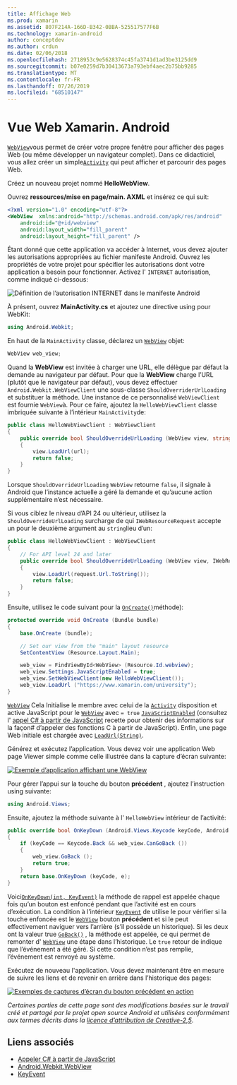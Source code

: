 ```yaml
---
title: Affichage Web
ms.prod: xamarin
ms.assetid: 807F214A-166D-B342-0BBA-525517577F6B
ms.technology: xamarin-android
author: conceptdev
ms.author: crdun
ms.date: 02/06/2018
ms.openlocfilehash: 2718953c9e5628374c45fa3741d1ad3be3125dd9
ms.sourcegitcommit: b07e0259d7b30413673a793ebf4aec2b75bb9285
ms.translationtype: MT
ms.contentlocale: fr-FR
ms.lasthandoff: 07/26/2019
ms.locfileid: "68510147"
---
```

# <a name="xamarinandroid-web-view"></a>Vue Web Xamarin. Android

[`WebView`](xref:Android.Webkit.WebView)vous permet de créer votre propre fenêtre pour afficher des pages Web (ou même développer un navigateur complet). Dans ce didacticiel, vous allez créer un simple[`Activity`](xref:Android.App.Activity)
qui peut afficher et parcourir des pages Web.

Créez un nouveau projet nommé **HelloWebView**.

Ouvrez **ressources/mise en page/main. AXML** et insérez ce qui suit:

```xml
<?xml version="1.0" encoding="utf-8"?>
<WebView  xmlns:android="http://schemas.android.com/apk/res/android"
    android:id="@+id/webview"
    android:layout_width="fill_parent"
    android:layout_height="fill_parent" />
```

Étant donné que cette application va accéder à Internet, vous devez ajouter les autorisations appropriées au fichier manifeste Android. Ouvrez les propriétés de votre projet pour spécifier les autorisations dont votre application a besoin pour fonctionner. Activez l' `INTERNET` autorisation, comme indiqué ci-dessous:

![Définition de l’autorisation INTERNET dans le manifeste Android](web-view-images/01-set-internet-permissions.png)

À présent, ouvrez **MainActivity.cs** et ajoutez une directive using pour WebKit:

```csharp
using Android.Webkit;
```

En haut de la `MainActivity` classe, déclarez un [`WebView`](xref:Android.Webkit.WebView) objet:

```csharp
WebView web_view;
```

Quand la **WebView** est invitée à charger une URL, elle délègue par défaut la demande au navigateur par défaut. Pour que la **WebView** charge l’URL (plutôt que le navigateur par défaut), vous devez effectuer `Android.Webkit.WebViewClient` une sous-classe `ShouldOverriderUrlLoading` et substituer la méthode. Une instance de ce personnalisé `WebViewClient` est fournie `WebView`à. Pour ce faire, ajoutez la `HelloWebViewClient` classe imbriquée suivante à l’intérieur `MainActivity`de:

```csharp
public class HelloWebViewClient : WebViewClient
{
    public override bool ShouldOverrideUrlLoading (WebView view, string url)
    {
        view.LoadUrl(url);
        return false;
    }
}
```

Lorsque `ShouldOverrideUrlLoading` `WebView` retourne `false`, il signale à Android que l’instance actuelle a géré la demande et qu’aucune action supplémentaire n’est nécessaire. 

Si vous ciblez le niveau d’API 24 ou ultérieur, utilisez la `ShouldOverrideUrlLoading` surcharge de qui `IWebResourceRequest` accepte un pour le deuxième argument au `string`lieu d’un:

```csharp
public class HelloWebViewClient : WebViewClient
{
    // For API level 24 and later
    public override bool ShouldOverrideUrlLoading (WebView view, IWebResourceRequest request)
    {
        view.LoadUrl(request.Url.ToString());
        return false;
    }
}
```

Ensuite, utilisez le code suivant pour la [`OnCreate()`](xref:Android.App.Activity.OnCreate*)méthode):

```csharp
protected override void OnCreate (Bundle bundle)
{
    base.OnCreate (bundle);

    // Set our view from the "main" layout resource
    SetContentView (Resource.Layout.Main);

    web_view = FindViewById<WebView> (Resource.Id.webview);
    web_view.Settings.JavaScriptEnabled = true;
    web_view.SetWebViewClient(new HelloWebViewClient());
    web_view.LoadUrl ("https://www.xamarin.com/university");
}
```

[`WebView`](xref:Android.Webkit.WebView) Cela Initialise le membre avec celui de la [`Activity`](xref:Android.App.Activity) disposition et active JavaScript pour le [`WebView`](xref:Android.Webkit.WebView) avec `= true` [`JavaScriptEnabled`](xref:Android.Webkit.WebSettings.JavaScriptEnabled) 
 (consultez l' [appel C\# à partir de JavaScript](https://github.com/xamarin/recipes/tree/master/Recipes/android/controls/webview/call_csharp_from_javascript) recette pour obtenir des informations sur la façon\# d’appeler des fonctions C à partir de JavaScript). Enfin, une page Web initiale est chargée avec [`LoadUrl(String)`](xref:Android.Webkit.WebView).

Générez et exécutez l’application. Vous devez voir une application Web page Viewer simple comme celle illustrée dans la capture d’écran suivante:

[![Exemple d’application affichant une WebView](web-view-images/02-simple-webview-app-sml.png)](web-view-images/02-simple-webview-app.png#lightbox)

Pour gérer l’appui sur la touche du bouton **précédent** , ajoutez l’instruction using suivante:

```csharp
using Android.Views;
```

Ensuite, ajoutez la méthode suivante à l' `HelloWebView` intérieur de l’activité:

```csharp
public override bool OnKeyDown (Android.Views.Keycode keyCode, Android.Views.KeyEvent e)
{
    if (keyCode == Keycode.Back && web_view.CanGoBack ())
    {
        web_view.GoBack ();
        return true;
    }
    return base.OnKeyDown (keyCode, e);
}
```

Voici[`OnKeyDown(int, KeyEvent)`](xref:Android.App.Activity.OnKeyDown*)
la méthode de rappel est appelée chaque fois qu’un bouton est enfoncé pendant que l’activité est en cours d’exécution. La condition à l’intérieur [`KeyEvent`](xref:Android.Views.KeyEvent) de utilise le pour vérifier si la touche enfoncée est le [`WebView`](xref:Android.Webkit.WebView) bouton **précédent** et si le peut effectivement naviguer vers l’arrière (s’il possède un historique). Si les deux ont la valeur true [`GoBack()`](xref:Android.Webkit.WebView.GoBack) , la méthode est appelée, ce qui permet de remonter d' [`WebView`](xref:Android.Webkit.WebView) une étape dans l’historique. Le `true` retour de indique que l’événement a été géré. Si cette condition n’est pas remplie, l’événement est renvoyé au système.

Exécutez de nouveau l'application. Vous devez maintenant être en mesure de suivre les liens et de revenir en arrière dans l’historique des pages:

[![Exemples de captures d’écran du bouton précédent en action](web-view-images/03-back-button-sml.png)](web-view-images/03-back-button.png#lightbox)

*Certaines parties de cette page sont des modifications basées sur le travail créé et partagé par le projet open source Android et utilisées conformément aux termes décrits dans la*
[*licence d’attribution de Creative-2,5*](http://creativecommons.org/licenses/by/2.5/).

## <a name="related-links"></a>Liens associés

- [Appeler C# à partir de JavaScript](https://github.com/xamarin/recipes/tree/master/Recipes/android/controls/webview/call_csharp_from_javascript)
- [Android.Webkit.WebView](xref:Android.Webkit.WebView)
- [KeyEvent](xref:Android.Webkit.WebView)
